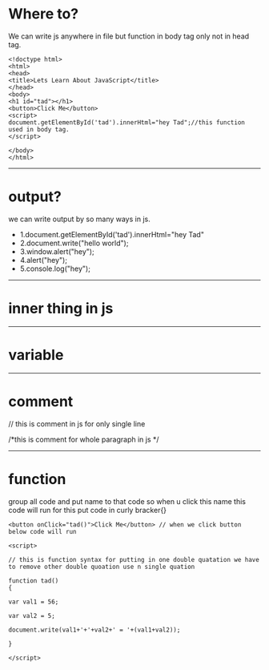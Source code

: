 # Where to?

We can write js anywhere in file but function in body tag only not in head tag.

```
<!doctype html>
<html>
<head>
<title>Lets Learn About JavaScript</title>
</head>
<body>
<h1 id="tad"></h1>
<button>Click Me</button>
<script>
document.getElementById('tad').innerHtml="hey Tad";//this function used in body tag.
</script>

</body>
</html>
```
___
# output?

we can write output by so many ways in js.

- 1.document.getElementById('tad').innerHtml="hey Tad"
- 2.document.write("hello world");
- 3.window.alert("hey");
- 4.alert("hey");
- 5.console.log("hey");

___
# inner thing in js

<script>

- document.write("5+4");//5+4

- document.write(5+4);//9

- document.write("5+4 =" 5+4);//no output

- document.write("5+4 =" +5+4);//5+4=54

- document.write("5+4 =" +(5+4));//5+4=9
___
<script>

<h1 id="result"></h1>

<script> 

- document.getElementById("result").innerHTML = 8+2;//10 without quatation mark
- document.getElementById("result").innerHTML = "8+2 =" +(8+2);//8+2=10

</script>

___
# variable

<script>

- var name="Tushar Dhage"; // for storing string we have to use quatation mark.

  - document.write(name); // Tushar Dhage

  - document.write("name"); // name

- var val1 = 56; // for storing number or value we dont have to use quotaion mark.

- var val2 = 5;

  - document.write(val1); // 56

  - document.write(val2); // 5

  - document.write(val1+val2); // 61

  - document.write(val1+"+"+val2+" = "+(val1+val2)); //this is dynamic type whatever u change value output will change

</script>


___
# comment

<!--hello bro this is comment in html-->

// this is comment in js for only single line

/*this is comment for whole paragraph in js */

___
# function

group all code and put name to that code so when u click this name this code will run for this put code in curly bracker{}

``` 
<button onClick="tad()">Click Me</button> // when we click button below code will run

<script>

// this is function syntax for putting in one double quatation we have to remove other double quoation use n single quation 

function tad()
{

var val1 = 56;

var val2 = 5;

document.write(val1+'+'+val2+' = '+(val1+val2)); 

}

</script>
```




